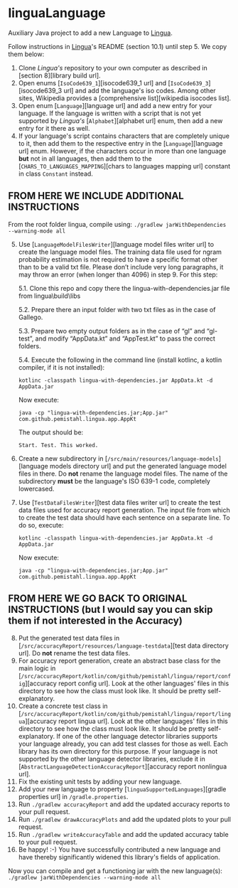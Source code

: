# linguaLanguage
Auxiliary Java project to add a new Language to [Lingua](https://github.com/pemistahl/lingua).

Follow instructions in [Lingua](https://github.com/pemistahl/lingua)'s README (section 10.1) until step 5. We copy them below:

1. Clone *Lingua's* repository to your own computer as described in [section 8][library build url].
2. Open enums [`IsoCode639_1`][isocode639_1 url] and [`IsoCode639_3`][isocode639_3 url] and add the
   language's iso codes. Among other sites, Wikipedia provides a [comprehensive list][wikipedia isocodes list].
3. Open enum [`Language`][language url] and add a new entry for your language. If the language is written
   with a script that is not yet supported by *Lingua's* [`Alphabet`][alphabet url] enum, then add a new entry
   for it there as well.
4. If your language's script contains characters that are completely unique to it, then add them to the
   respective entry in the [`Language`][language url] enum. However, if the characters occur in more than one
   language **but** not in all languages, then add them to the
   [`CHARS_TO_LANGUAGES_MAPPING`][chars to languages mapping url] constant in class `Constant` instead.


## FROM HERE WE INCLUDE ADDITIONAL INSTRUCTIONS

From the root folder lingua, compile using:
`./gradlew jarWithDependencies --warning-mode all`


5. Use [`LanguageModelFilesWriter`][language model files writer url] to create the language model files.
   The training data file used for ngram probability estimation is not required to have a specific format
   other than to be a valid txt file. Please don’t include very long paragraphs, it may throw an error (when longer than 4096) in step 9. For this step:
   
   5.1. Clone this repo and copy there the lingua-with-dependencies.jar file from lingua\build\libs

   5.2. Prepare there an input folder with two txt files as in the case of Gallego.

   5.3. Prepare two empty output folders as in the case of “gl” and “gl-test”, and modify “AppData.kt” and “AppTest.kt” to pass the correct folders.

   5.4. Execute the following in the command line (install kotlinc, a kotlin compiler, if it is not installed): 

   `kotlinc -classpath lingua-with-dependencies.jar AppData.kt -d AppData.jar`

   Now execute:

   `java -cp "lingua-with-dependencies.jar;App.jar" com.github.pemistahl.lingua.app.AppKt`

   The output should be:

   `Start.
   Test.
   This worked.`

7. Create a new subdirectory in [`/src/main/resources/language-models`][language models directory url]
   and put the generated language model files in there. Do **not** rename the language model files.
   The name of the subdirectory **must** be the language's ISO 639-1 code, completely lowercased.
8. Use [`TestDataFilesWriter`][test data files writer url] to create the test data files used for
   accuracy report generation. The input file from which to create the test data should have each
   sentence on a separate line. To do so, execute: 

   `kotlinc -classpath lingua-with-dependencies.jar AppData.kt -d AppData.jar`

   Now execute:

   `java -cp "lingua-with-dependencies.jar;App.jar" com.github.pemistahl.lingua.app.AppKt`



## FROM HERE WE GO BACK TO ORIGINAL INSTRUCTIONS (but I would say you can skip them if not interested in the Accuracy)

8. Put the generated test data files in [`/src/accuracyReport/resources/language-testdata`][test data directory url].
   Do **not** rename the test data files.
9. For accuracy report generation, create an abstract base class for the main logic in
   [`/src/accuracyReport/kotlin/com/github/pemistahl/lingua/report/config`][accuracy report config url].
   Look at the other languages' files in this directory to see how the class must look like.
   It should be pretty self-explanatory.
10. Create a concrete test class in
    [`/src/accuracyReport/kotlin/com/github/pemistahl/lingua/report/lingua`][accuracy report lingua url].
    Look at the other languages' files in this directory to see how the class must look like.
    It should be pretty self-explanatory. If one of the other language detector libraries
    supports your language already, you can add test classes for those as well. Each library
    has its own directory for this purpose. If your language is not supported by the other
    language detector libraries, exclude it in [`AbstractLanguageDetectionAccuracyReport`][accuracy report nonlingua url].
11. Fix the existing unit tests by adding your new language.
12. Add your new language to property [`linguaSupportedLanguages`][gradle properties url]
    in `/gradle.properties`.
13. Run `./gradlew accuracyReport` and add the updated accuracy reports to your pull request.
14. Run `./gradlew drawAccuracyPlots` and add the updated plots to your pull request.
15. Run `./gradlew writeAccuracyTable` and add the updated accuracy table to your pull request.
16. Be happy! :-) You have successfully contributed a new language and have thereby significantly widened
    this library's fields of application.



Now you can compile and get a functioning jar with the new language(s):
`./gradlew jarWithDependencies --warning-mode all`
